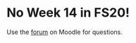 # No Week 14 in FS20!

Use the [forum](https://moodle.hsr.ch/mod/forum/view.php?id=151989) on Moodle for questions.